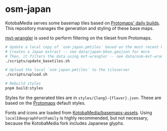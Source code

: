 # osm-japan

KotobaMedia serves some basemap tiles based on [Protomaps' daily builds](https://maps.protomaps.com/builds/).
This repository manages the generation and styling of these base maps.

[mvt-wrangler](https://github.com/KotobaMedia/mvt-wrangler/) is used to perform filtering on the
tileset from Protomaps.

```bash
# Update a local copy of `osm-japan.pmtiles` based on the most recent Protomaps build
# Creates a Japan extract -- see data/japan-bbox.geojson for more
# Then, it filters the data using mvt-wrangler -- see data/osm-mvt-wrangler-filter.geojson for the specifics.
./scripts/update_basetiles.sh

# Upload the local `osm-japan.pmtiles` to the tileserver
./scripts/upload.sh

# Rebuild styles
pnpm build:styles
```

Styles for the generated tiles are in `styles/{lang}-{flavor}.json`. These are based on the [Protomaps](https://docs.protomaps.com/basemaps/flavors) default styles.

Fonts and icons are loaded from [KotobaMedia/basemaps-assets](https://github.com/KotobaMedia/basemaps-assets). Using `localIdeographFontFamily` is highly recommended, but not necessary, because the KotobaMedia fork includes Japanese glyphs.
